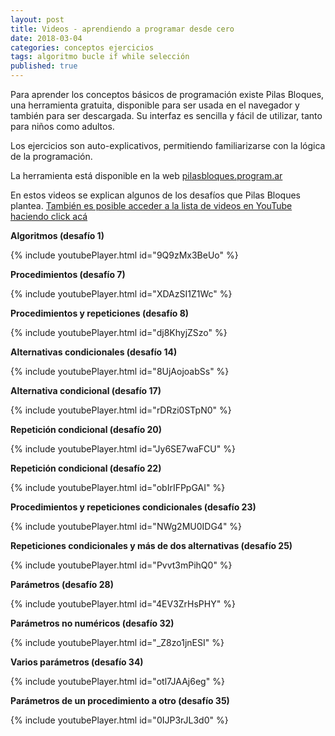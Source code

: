 ```yaml
---
layout: post
title: Videos - aprendiendo a programar desde cero
date: 2018-03-04
categories: conceptos ejercicios
tags: algoritmo bucle if while selección
published: true
---
```


Para aprender los conceptos básicos de programación existe Pilas Bloques, una herramienta gratuita, disponible para ser usada en el navegador y también para ser descargada. Su interfaz es sencilla y fácil de utilizar, tanto para niños como adultos.

Los ejercicios son auto-explicativos, permitiendo familiarizarse con la lógica de la programación.

La herramienta está disponible en la web [pilasbloques.program.ar](http://pilasbloques.program.ar)

En estos videos se explican algunos de los desafíos que Pilas Bloques plantea. [También es posible acceder a la lista de videos en YouTube haciendo click acá](https://www.youtube.com/watch?v=9Q9zMx3BeUo&list=PLb_E6BNMg5j5gJoXwKJw_19t0zmpYMGy7)


**Algoritmos (desafío 1)**

{% include youtubePlayer.html id="9Q9zMx3BeUo" %}


**Procedimientos (desafío 7)**

{% include youtubePlayer.html id="XDAzSI1Z1Wc" %}


**Procedimientos y repeticiones (desafío 8)**

{% include youtubePlayer.html id="dj8KhyjZSzo" %}


**Alternativas condicionales (desafío 14)**

{% include youtubePlayer.html id="8UjAojoabSs" %}


**Alternativa condicional (desafío 17)**

{% include youtubePlayer.html id="rDRzi0STpN0" %}


**Repetición condicional (desafío 20)**

{% include youtubePlayer.html id="Jy6SE7waFCU" %}


**Repetición condicional (desafío 22)**

{% include youtubePlayer.html id="obIrIFPpGAI" %}


**Procedimientos y repeticiones condicionales (desafío 23)**

{% include youtubePlayer.html id="NWg2MU0IDG4" %}


**Repeticiones condicionales y más de dos alternativas (desafío 25)**

{% include youtubePlayer.html id="Pvvt3mPihQ0" %}


**Parámetros (desafío 28)**

{% include youtubePlayer.html id="4EV3ZrHsPHY" %}


**Parámetros no numéricos (desafío 32)**

{% include youtubePlayer.html id="_Z8zo1jnESI" %}


**Varios parámetros (desafío 34)**

{% include youtubePlayer.html id="otl7JAAj6eg" %}


**Parámetros de un procedimiento a otro (desafío 35)**

{% include youtubePlayer.html id="0IJP3rJL3d0" %}
